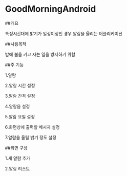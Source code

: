 # GoodMorningAndroid
##개요

특정시간대에 밝기가 일정이상인 경우 알람을 울리는 어플리케이션

##사용목적

밤에 불을 키고 자는 일을 방지하기 위함

##주 기능

1.알람

2.알람 시간 설정

3.알람 간격 설정

4.알람음 설정

5.알람 요일 설정

6.화면상에 출력할 메시지 설정

7.알람을 울릴 밝기 정도 설정

##화면 구성

1.새 알람 추가

2.알람 리스트



